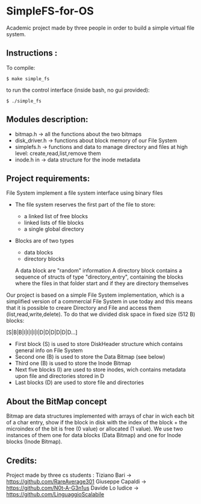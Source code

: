 # SimpleFS-for-OS

Academic project made by three people in order to build a simple virtual file system.

## Instructions :

To compile:
```console
$ make simple_fs 
```
to run the control interface (inside bash, no gui provided):
```console
$ ./simple_fs
```


## Modules description:
- bitmap.h -> all the functions about the two bitmaps
- disk_driver.h -> functions about block memory of our File System 
- simplefs.h -> functions and data to manage directory and files at high level:
	create,read,list,remove them
- inode.h in ->  data structure for the inode metadata


## Project requirements:
 
 File System 
   implement a file system interface using binary files
   - The file system reserves the first part of the file
     to store:
     - a linked list of free blocks
     - linked lists of file blocks
     - a single global directory
     
   - Blocks are of two types
     - data blocks
     - directory blocks

     A data block are "random" information
     A directory block contains a sequence of
     structs of type "directory_entry",
     containing the blocks where the files in that folder start
     and if they are directory themselves
     
     
Our project is based on a simple File System implementation, 
which is a simplified version of a commercial File System  in use today and 
this means that it is possible to creare Directory and File and access them 
(list,read,write,delete). To do that we divided disk space in fixed size 
(512 B) blocks:

[S|B|B|I|I|I|I|I|D|D|D|D|D|D...]


- First block (S) is used to store DiskHeader structure which contains
general info on File System
- Second one (B) is used to store the Data Bitmap (see below)
- Third one (B) is used to store the Inode Bitmap 
- Next five blocks (I) are used to store inodes, wich contains metadata upon 
file and directories stored in D
- Last blocks (D) are used to  store file and directories
 
 
## About the BitMap concept
Bitmap are data structures implemented with arrays of char in wich each bit
of a char entry, show if the block in disk with the index of 
the block + the microindex of the bit is free (0 value) or allocated (1 value).
We use two instances of them one for data blocks (Data Bitmap) and one for 
Inode blocks (Inode Bitmap).
 

## Credits:

Project made by three cs students :
 Tiziano Bari -> https://github.com/RareAverage301
 Giuseppe Capaldi -> https://github.com/N0t-A-G3n1us
 Davide Lo Iudice -> https://github.com/LinguaggioScalabile
